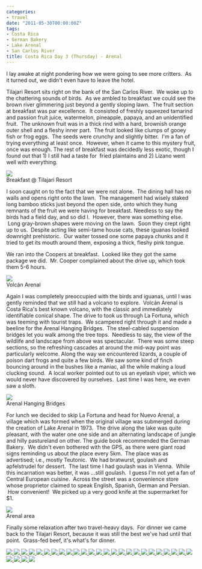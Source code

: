 ```yaml
---
categories:
- travel
date: "2011-05-30T00:00:00Z"
tags:
- Costa Rica
- German Bakery
- Lake Arenal
- San Carlos River
title: Costa Rica Day 3 (Thursday) - Arenal
---
```

I lay awake at night pondering how we were going to see more critters.  As it turned out, we didn't even have to leave the hotel.

Tilajari Resort sits right on the bank of the San Carlos River.  We woke up to the chattering sounds of birds.  As we ambled to breakfast we could see the brown river glimmering just beyond a gently sloping lawn.  The fruit section at breakfast was par excellence.  It consisted of freshly squeezed tamarind and passion fruit juice, watermelon, pineapple, papaya, and an unidentified fruit.  The unknown fruit was in a thick rind with a hard, brownish orange outer shell and a fleshy inner part.  The fruit looked like clumps of gooey fish or frog eggs.  The seeds were crunchy and slightly bitter.  I'm a fan of trying everything at least once.  However, when it came to this mystery fruit, once was enough. The rest of breakfast was decidedly less exotic, though I found out that 1) I still had a taste for  fried plaintains and 2) Lizano went well with everything.

<img src="http://yentran.isamonkey.org/gallery/costa-rica-3/dsc_0560.jpg" />
<figcaption>Breakfast @ Tilajari Resort</figcaption>

I soon caught on to the fact that we were not alone.  The dining hall has no walls and opens right onto the lawn.  The management had wisely staked long bamboo sticks just beyond the open side, onto which they hung remnants of the fruit we were having for breakfast. Needless to say the birds had a field day, and so did I.  However, there was something else.  Long gray-brown shapes were moving on the lawn.  Soon they crept right up to us.  Despite acting like semi-tame house cats, these iguanas looked downright prehistoric.  Our waiter tossed one some papaya chunks and it tried to get its mouth around them, exposing a thick, fleshy pink tongue.

We ran into the Coopers at breakfast.  Looked like they got the same package we did.  Mr. Cooper complained about the drive up, which took them 5-6 hours.

<img src="http://yentran.isamonkey.org/gallery/costa-rica-3/dsc_0598.jpg" />
<figcaption>Volcán Arenal</figcaption>

Again I was completely preoccupied with the birds and iguanas, until I was gently reminded that we still had a volcano to explore.  Volcán Arenal is Costa Rica's best known volcano, with the classic and immediately identifiable conical shape. The drive to took us through La Fortuna, which was teeming with tourist traps.  We scampered right through it and made a beeline for the Arenal Hanging Bridges.  The steel-cabled suspension bridges let you walk among the tree tops.  Needless to say, the view of the wildlife and landscape from above was spectacular.  There was some steep sections, so the refreshing cascades at around the mid-way point was particularly welcome. Along the way we encountered lizards, a couple of poison dart frogs and quite a few birds. We saw some kind of finch bouncing around in the bushes like a maniac, all the while making a loud clucking sound.  A local worker pointed out to us an eyelash viper, which we would never have discovered by ourselves.  Last time I was here, we even saw a sloth.

<img src="http://yentran.isamonkey.org/gallery/costa-rica-3/dsc_0638.jpg" />
<figcaption>Arenal Hanging Bridges</figcaption>

For lunch we decided to skip La Fortuna and head for Nuevo Arenal, a village which was formed when the original village was submerged during the creation of Lake Arenal in 1973.  The drive along the lake was quite pleasant, with the water one one side and an alternating landscape of jungle and hilly pastureland on other. The guide book recommended the German Bakery.  We didn't even bothered with the GPS, as there were giant road signs reminding us about the place every 5km.  The place was as advertised; i.e., mostly Teutonic.  We had bratwurst, goulash and apfelstrudel for dessert.  The last time I had goulash was in Vienna.  While this incarnation was better, it was ...still goulash.  I guess I'm not yet a fan of Central European cuisine.  Across the street was a convenience store whose proprietor claimed to speak English, Spanish, German and Persian.  How convenient!  We picked up a very good knife at the supermarket for $1.

<img src="http://yentran.isamonkey.org/gallery/costa-rica-3/costa-rica-3-map.jpg" />
<figcaption>Arenal area</figcaption>

Finally some relaxation after two travel-heavy days.  For dinner we came back to the Tilajari Resort, because it was still the best we've had until that point.  Grass-fed beef, it's what's for dinner.

<!-- Darkbox -->
<div class="darkbox">
<a href="http://yentran.isamonkey.org/gallery/costa-rica-3/dsc_0427.jpg" data-darkbox="costa-rica-3">
  <img src="http://yentran.isamonkey.org/gallery/costa-rica-3/thumbs/dsc_0427.jpg" />
</a>
<a href="http://yentran.isamonkey.org/gallery/costa-rica-3/dsc_0462.jpg" data-darkbox="costa-rica-3">
  <img src="http://yentran.isamonkey.org/gallery/costa-rica-3/thumbs/dsc_0462.jpg" />
</a>
<a href="http://yentran.isamonkey.org/gallery/costa-rica-3/dsc_0472.jpg" data-darkbox="costa-rica-3">
  <img src="http://yentran.isamonkey.org/gallery/costa-rica-3/thumbs/dsc_0472.jpg" />
</a>
<a href="http://yentran.isamonkey.org/gallery/costa-rica-3/dsc_0502.jpg" data-darkbox="costa-rica-3">
  <img src="http://yentran.isamonkey.org/gallery/costa-rica-3/thumbs/dsc_0502.jpg" />
</a>
<a href="http://yentran.isamonkey.org/gallery/costa-rica-3/dsc_0511.jpg" data-darkbox="costa-rica-3">
  <img src="http://yentran.isamonkey.org/gallery/costa-rica-3/thumbs/dsc_0511.jpg" />
</a>
<a href="http://yentran.isamonkey.org/gallery/costa-rica-3/dsc_0519.jpg" data-darkbox="costa-rica-3">
  <img src="http://yentran.isamonkey.org/gallery/costa-rica-3/thumbs/dsc_0519.jpg" />
</a>
<a href="http://yentran.isamonkey.org/gallery/costa-rica-3/dsc_0547.jpg" data-darkbox="costa-rica-3">
  <img src="http://yentran.isamonkey.org/gallery/costa-rica-3/thumbs/dsc_0547.jpg" />
</a>
<a href="http://yentran.isamonkey.org/gallery/costa-rica-3/dsc_0549.jpg" data-darkbox="costa-rica-3">
  <img src="http://yentran.isamonkey.org/gallery/costa-rica-3/thumbs/dsc_0549.jpg" />
</a>
<a href="http://yentran.isamonkey.org/gallery/costa-rica-3/dsc_0555.jpg" data-darkbox="costa-rica-3">
  <img src="http://yentran.isamonkey.org/gallery/costa-rica-3/thumbs/dsc_0555.jpg" />
</a>
<a href="http://yentran.isamonkey.org/gallery/costa-rica-3/dsc_0560.jpg" data-darkbox="costa-rica-3">
  <img src="http://yentran.isamonkey.org/gallery/costa-rica-3/thumbs/dsc_0560.jpg" />
</a>
<a href="http://yentran.isamonkey.org/gallery/costa-rica-3/dsc_0572.jpg" data-darkbox="costa-rica-3">
  <img src="http://yentran.isamonkey.org/gallery/costa-rica-3/thumbs/dsc_0572.jpg" />
</a>
<a href="http://yentran.isamonkey.org/gallery/costa-rica-3/dsc_0576.jpg" data-darkbox="costa-rica-3">
  <img src="http://yentran.isamonkey.org/gallery/costa-rica-3/thumbs/dsc_0576.jpg" />
</a>
<a href="http://yentran.isamonkey.org/gallery/costa-rica-3/dsc_0587.jpg" data-darkbox="costa-rica-3">
  <img src="http://yentran.isamonkey.org/gallery/costa-rica-3/thumbs/dsc_0587.jpg" />
</a>
<a href="http://yentran.isamonkey.org/gallery/costa-rica-3/dsc_0598.jpg" data-darkbox="costa-rica-3">
  <img src="http://yentran.isamonkey.org/gallery/costa-rica-3/thumbs/dsc_0598.jpg" />
</a>
<a href="http://yentran.isamonkey.org/gallery/costa-rica-3/dsc_0638.jpg" data-darkbox="costa-rica-3">
  <img src="http://yentran.isamonkey.org/gallery/costa-rica-3/thumbs/dsc_0638.jpg" />
</a>
<a href="http://yentran.isamonkey.org/gallery/costa-rica-3/dsc_0639.jpg" data-darkbox="costa-rica-3">
  <img src="http://yentran.isamonkey.org/gallery/costa-rica-3/thumbs/dsc_0639.jpg" />
</a>
<a href="http://yentran.isamonkey.org/gallery/costa-rica-3/dsc_0642.jpg" data-darkbox="costa-rica-3">
  <img src="http://yentran.isamonkey.org/gallery/costa-rica-3/thumbs/dsc_0642.jpg" />
</a>
<a href="http://yentran.isamonkey.org/gallery/costa-rica-3/dsc_0644.jpg" data-darkbox="costa-rica-3">
  <img src="http://yentran.isamonkey.org/gallery/costa-rica-3/thumbs/dsc_0644.jpg" />
</a>
<a href="http://yentran.isamonkey.org/gallery/costa-rica-3/dsc_0664.jpg" data-darkbox="costa-rica-3">
  <img src="http://yentran.isamonkey.org/gallery/costa-rica-3/thumbs/dsc_0664.jpg" />
</a>
<a href="http://yentran.isamonkey.org/gallery/costa-rica-3/dsc_0671.jpg" data-darkbox="costa-rica-3">
  <img src="http://yentran.isamonkey.org/gallery/costa-rica-3/thumbs/dsc_0671.jpg" />
</a>
<a href="http://yentran.isamonkey.org/gallery/costa-rica-3/dsc_0676.jpg" data-darkbox="costa-rica-3">
  <img src="http://yentran.isamonkey.org/gallery/costa-rica-3/thumbs/dsc_0676.jpg" />
</a>
<a href="http://yentran.isamonkey.org/gallery/costa-rica-3/dsc_0688.jpg" data-darkbox="costa-rica-3">
  <img src="http://yentran.isamonkey.org/gallery/costa-rica-3/thumbs/dsc_0688.jpg" />
</a>
<a href="http://yentran.isamonkey.org/gallery/costa-rica-3/dsc_0692.jpg" data-darkbox="costa-rica-3">
  <img src="http://yentran.isamonkey.org/gallery/costa-rica-3/thumbs/dsc_0692.jpg" />
</a>
<a href="http://yentran.isamonkey.org/gallery/costa-rica-3/dsc_0696.jpg" data-darkbox="costa-rica-3">
  <img src="http://yentran.isamonkey.org/gallery/costa-rica-3/thumbs/dsc_0696.jpg" />
</a>
<a href="http://yentran.isamonkey.org/gallery/costa-rica-3/dsc_0703.jpg" data-darkbox="costa-rica-3">
  <img src="http://yentran.isamonkey.org/gallery/costa-rica-3/thumbs/dsc_0703.jpg" />
</a>
<a href="http://yentran.isamonkey.org/gallery/costa-rica-3/dsc_0730.jpg" data-darkbox="costa-rica-3">
  <img src="http://yentran.isamonkey.org/gallery/costa-rica-3/thumbs/dsc_0730.jpg" />
</a>
<a href="http://yentran.isamonkey.org/gallery/costa-rica-3/dsc_0734.jpg" data-darkbox="costa-rica-3">
  <img src="http://yentran.isamonkey.org/gallery/costa-rica-3/thumbs/dsc_0734.jpg" />
</a>
<a href="http://yentran.isamonkey.org/gallery/costa-rica-3/dsc_0741.jpg" data-darkbox="costa-rica-3">
  <img src="http://yentran.isamonkey.org/gallery/costa-rica-3/thumbs/dsc_0741.jpg" />
</a>
<a href="http://yentran.isamonkey.org/gallery/costa-rica-3/dsc_0767.jpg" data-darkbox="costa-rica-3">
  <img src="http://yentran.isamonkey.org/gallery/costa-rica-3/thumbs/dsc_0767.jpg" />
</a>

</div>
<!-- End darkbox -->
